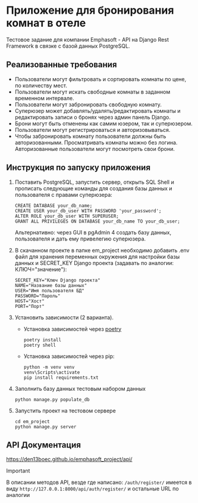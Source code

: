 # Приложение для бронирования комнат в отеле

Тестовое задание для компании Emphasoft - API на Django Rest Framework в связке с базой данных PostgreSQL.

## Реализованные требования

- Пользователи могут фильтровать и сортировать комнаты по цене, по количеству мест.
- Пользователи могут искать свободные комнаты в заданном временном интервале.
- Пользователи могут забронировать свободную комнату.
- Суперюзер может добавлять/удалять/редактировать комнаты и редактировать записи о бронях через админ панель Django.
- Брони могут быть отменены как самим юзером, так и суперюзером.
- Пользователи могут регистрироваться и авторизовываться.
- Чтобы забронировать комнату пользователи должны быть авторизованными. Просматривать комнаты можно без логина. Авторизованные пользователи могут посмотреть свои брони.

## Инструкция по запуску приложения

1. Поставить PostgreSQL, запустить сервер, открыть SQL Shell и прописать следующие команды для создания базы данных и пользователя с правами суперюзера:

   ```shell
   CREATE DATABASE your_db_name;
   CREATE USER your_db_user WITH PASSWORD 'your_password';
   ALTER ROLE your_db_user WITH SUPERUSER;
   GRANT ALL PRIVILEGES ON DATABASE your_db_name TO your_db_user;
   ```

   Альтернативно: через GUI в pgAdmin 4 создать базу данных, пользователя и дать ему привелегию суперюзера.

2. В скачанном проекте в папке em_project необходимо добавить .env файл для хранения переменных окружения для настройки базы данных и SECRET_KEY Django проекта (задавать по аналогии: КЛЮЧ="значение"):

   ```shell
   SECRET_KEY="Ключ Django проекта"
   NAME="Название базы данных"
   USER="Имя пользователя БД"
   PASSWORD="Пароль"
   HOST="Хост"
   PORT="Порт"
   ```

3. Установить зависимости (2 варианта).

   - Установка зависимостей через [poetry](https://python-poetry.org/)

      ```shell
      poetry install
      poetry shell
      ```

   - Установка зависимостей через pip:

      ```shell
      python -m venv venv
      venv\Scripts\activate
      pip install requirements.txt
      ```

4. Заполнить базу данных тестовым набором данных
  
    ```shell
    python manage.py populate_db
    ```

5. Запустить проект на тестовом сервере

    ```shell
    cd em_project
    python manage.py server
    ```

## API Документация

https://den13boec.github.io/emphasoft_project/api/

> [!IMPORTANT]
> В описании методов API, везде где написано: `/auth/register/` имеется в виду `http://127.0.0.1:8000/api/auth/register/` и остальные URL по аналогии
